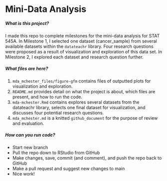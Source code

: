 
# Mini-Data Analysis

##### What is this project?

I made this repo to complete milestones for the mini-data analysis for STAT 545A. In Milestone 1, I selected one dataset (cancer_sample) from several available datasets within the ```datateachr``` library. Four research questions were proposed as a result of visualization and exploration of this data set. In Milestone 2, I explored each dataset and research question further.  

##### What files are here?

1. ```mda_mchester_files/figure-gfm``` contains files of outputted plots for visualization and exploration.
2. ```README.md``` provides detail on what the project is about, which files are present, and how to run the code.
3. ```mda-mchester.Rmd``` contains explores several datasets from the datateachr library, selects one final dataset for visualization, and discusses four potential research questions.
4. ```mda_mchester.md``` is a knitted ```github_document``` for the purpose of review and evaluation.

##### How can you run code?

- Start new branch
- Pull the repo down to RStudio from GitHub
- Make changes, save, commit (and comment), and push the repo back to GitHub
- Make a pull request and suggest new changes to main
- Nice work!
